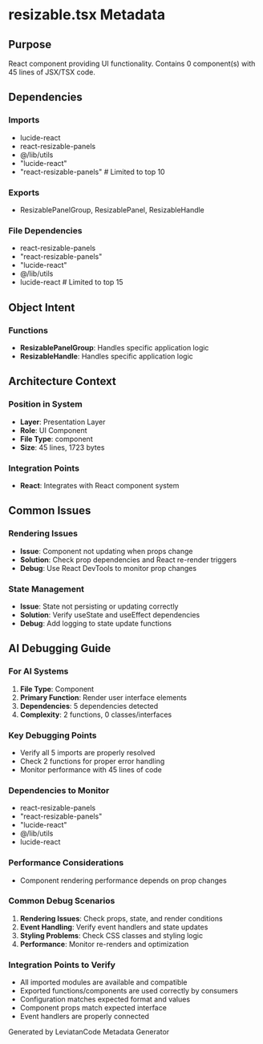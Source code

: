 # resizable.tsx Metadata

## Purpose
React component providing UI functionality. Contains 0 component(s) with 45 lines of JSX/TSX code.

## Dependencies

### Imports
- lucide-react
- react-resizable-panels
- @/lib/utils
- "lucide-react"
- "react-resizable-panels"  # Limited to top 10

### Exports
- ResizablePanelGroup, ResizablePanel, ResizableHandle 

### File Dependencies
- react-resizable-panels
- "react-resizable-panels"
- "lucide-react"
- @/lib/utils
- lucide-react  # Limited to top 15

## Object Intent

### Functions
- **ResizablePanelGroup**: Handles specific application logic
- **ResizableHandle**: Handles specific application logic


## Architecture Context

### Position in System
- **Layer**: Presentation Layer
- **Role**: UI Component
- **File Type**: component
- **Size**: 45 lines, 1723 bytes

### Integration Points
- **React**: Integrates with React component system

## Common Issues

### Rendering Issues
- **Issue**: Component not updating when props change
- **Solution**: Check prop dependencies and React re-render triggers
- **Debug**: Use React DevTools to monitor prop changes

### State Management
- **Issue**: State not persisting or updating correctly
- **Solution**: Verify useState and useEffect dependencies
- **Debug**: Add logging to state update functions

## AI Debugging Guide

### For AI Systems
1. **File Type**: Component
2. **Primary Function**: Render user interface elements
3. **Dependencies**: 5 dependencies detected
4. **Complexity**: 2 functions, 0 classes/interfaces

### Key Debugging Points
- Verify all 5 imports are properly resolved
- Check 2 functions for proper error handling
- Monitor performance with 45 lines of code

### Dependencies to Monitor
- react-resizable-panels
- "react-resizable-panels"
- "lucide-react"
- @/lib/utils
- lucide-react

### Performance Considerations
- Component rendering performance depends on prop changes

### Common Debug Scenarios
1. **Rendering Issues**: Check props, state, and render conditions
2. **Event Handling**: Verify event handlers and state updates
3. **Styling Problems**: Check CSS classes and styling logic
4. **Performance**: Monitor re-renders and optimization

### Integration Points to Verify
- All imported modules are available and compatible
- Exported functions/components are used correctly by consumers
- Configuration matches expected format and values
- Component props match expected interface
- Event handlers are properly connected

Generated by LeviatanCode Metadata Generator
